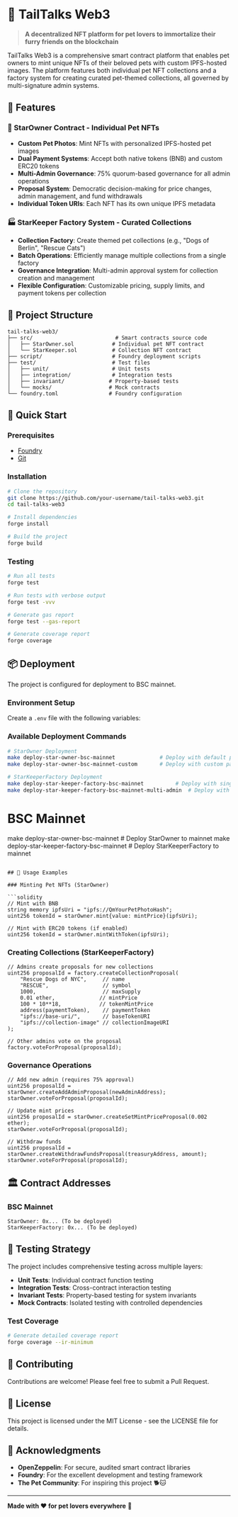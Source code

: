 # 🐾 TailTalks Web3

> **A decentralized NFT platform for pet lovers to immortalize their furry friends on the blockchain**

TailTalks Web3 is a comprehensive smart contract platform that enables pet owners to mint unique NFTs of their beloved pets with custom IPFS-hosted images. The platform features both individual pet NFT collections and a factory system for creating curated pet-themed collections, all governed by multi-signature admin systems.

## 🌟 Features

### 🎨 StarOwner Contract - Individual Pet NFTs
- **Custom Pet Photos**: Mint NFTs with personalized IPFS-hosted pet images
- **Dual Payment Systems**: Accept both native tokens (BNB) and custom ERC20 tokens
- **Multi-Admin Governance**: 75% quorum-based governance for all admin operations
- **Proposal System**: Democratic decision-making for price changes, admin management, and fund withdrawals
- **Individual Token URIs**: Each NFT has its own unique IPFS metadata

### 🏭 StarKeeper Factory System - Curated Collections
- **Collection Factory**: Create themed pet collections (e.g., "Dogs of Berlin", "Rescue Cats")
- **Batch Operations**: Efficiently manage multiple collections from a single factory
- **Governance Integration**: Multi-admin approval system for collection creation and management
- **Flexible Configuration**: Customizable pricing, supply limits, and payment tokens per collection

## 📁 Project Structure

```
tail-talks-web3/
├── src/                          # Smart contracts source code
│   ├── StarOwner.sol            # Individual pet NFT contract
│   └── StarKeeper.sol           # Collection NFT contract  
├── script/                      # Foundry deployment scripts
├── test/                        # Test files
│   ├── unit/                    # Unit tests
│   ├── integration/             # Integration tests
│   ├── invariant/              # Property-based tests
│   └── mocks/                  # Mock contracts
└── foundry.toml                # Foundry configuration
```

## 🚀 Quick Start

### Prerequisites

- [Foundry](https://book.getfoundry.sh/getting-started/installation.html)
- [Git](https://git-scm.com/downloads)

### Installation

```bash
# Clone the repository
git clone https://github.com/your-username/tail-talks-web3.git
cd tail-talks-web3

# Install dependencies
forge install

# Build the project
forge build
```

### Testing

```bash
# Run all tests
forge test

# Run tests with verbose output
forge test -vvv

# Generate gas report
forge test --gas-report

# Generate coverage report
forge coverage
```

## 📦 Deployment

The project is configured for deployment to BSC mainnet.

### Environment Setup

Create a `.env` file with the following variables:


### Available Deployment Commands

```bash
# StarOwner Deployment
make deploy-star-owner-bsc-mainnet              # Deploy with default parameters
make deploy-star-owner-bsc-mainnet-custom       # Deploy with custom parameters

# StarKeeperFactory Deployment
make deploy-star-keeper-factory-bsc-mainnet          # Deploy with single admin
make deploy-star-keeper-factory-bsc-mainnet-multi-admin  # Deploy with multiple admins
```

# BSC Mainnet
make deploy-star-owner-bsc-mainnet         # Deploy StarOwner to mainnet
make deploy-star-keeper-factory-bsc-mainnet # Deploy StarKeeperFactory to mainnet
```

## 🎯 Usage Examples

### Minting Pet NFTs (StarOwner)

```solidity
// Mint with BNB
string memory ipfsUri = "ipfs://QmYourPetPhotoHash";
uint256 tokenId = starOwner.mint{value: mintPrice}(ipfsUri);

// Mint with ERC20 tokens (if enabled)
uint256 tokenId = starOwner.mintWithToken(ipfsUri);
```

### Creating Collections (StarKeeperFactory)

```solidity
// Admins create proposals for new collections
uint256 proposalId = factory.createCollectionProposal(
    "Rescue Dogs of NYC",     // name
    "RESCUE",                 // symbol
    1000,                     // maxSupply
    0.01 ether,              // mintPrice
    100 * 10**18,            // tokenMintPrice
    address(paymentToken),    // paymentToken
    "ipfs://base-uri/",       // baseTokenURI
    "ipfs://collection-image" // collectionImageURI
);

// Other admins vote on the proposal
factory.voteForProposal(proposalId);
```

### Governance Operations

```solidity
// Add new admin (requires 75% approval)
uint256 proposalId = starOwner.createAddAdminProposal(newAdminAddress);
starOwner.voteForProposal(proposalId);

// Update mint prices
uint256 proposalId = starOwner.createSetMintPriceProposal(0.002 ether);
starOwner.voteForProposal(proposalId);

// Withdraw funds
uint256 proposalId = starOwner.createWithdrawFundsProposal(treasuryAddress, amount);
starOwner.voteForProposal(proposalId);
```

## 🏛️ Contract Addresses

### BSC Mainnet
```
StarOwner: 0x... (To be deployed)
StarKeeperFactory: 0x... (To be deployed)
```

## 🧪 Testing Strategy

The project includes comprehensive testing across multiple layers:

- **Unit Tests**: Individual contract function testing
- **Integration Tests**: Cross-contract interaction testing  
- **Invariant Tests**: Property-based testing for system invariants
- **Mock Contracts**: Isolated testing with controlled dependencies

### Test Coverage

```bash
# Generate detailed coverage report
forge coverage --ir-minimum
```

## 🤝 Contributing

Contributions are welcome! Please feel free to submit a Pull Request.

## 📄 License

This project is licensed under the MIT License - see the LICENSE file for details.

## 🙏 Acknowledgments

- **OpenZeppelin**: For secure, audited smart contract libraries
- **Foundry**: For the excellent development and testing framework
- **The Pet Community**: For inspiring this project 🐕🐱

---

**Made with ❤️ for pet lovers everywhere** 🐾
